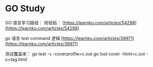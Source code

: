# GO Study

GO 语言学习路线：
经验贴： [https://learnku.com/articles/54298](https://learnku.com/articles/54298)

go 语言 test command 逻辑
[https://learnku.com/articles/39971](https://learnku.com/articles/39971)

测试覆盖率：
go test -v -coverprofile=c.out
go tool cover -html=c.out -o=tag.html
